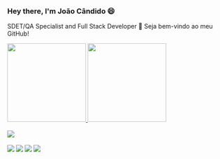 ### Hey there, I'm João Cândido 😄
SDET/QA Specialist and Full Stack Developer 🚀
Seja bem-vindo ao meu GitHub! 

<!--
**joaocjn/joaocjn** is a ✨ _special_ ✨ repository because its `README.md` (this file) appears on your GitHub profile.

Here are some ideas to get you started:

- 🔭 I’m currently working on ...
- 🌱 I’m currently learning ...
- 👯 I’m looking to collaborate on ...
- 🤔 I’m looking for help with ...
- 💬 Ask me about ...
- 📫 How to reach me: ...
- 😄 Pronouns: ...
- ⚡ Fun fact: ...
-->
 <div>
  <a href="https://github.com/joaocjn">
  <img height="180em" src="https://github-readme-stats.vercel.app/api?username=joaocjn&show_icons=true&theme=dark&include_all_commits=true&count_private=true"/>
  <img height="180em" src="https://github-readme-stats.vercel.app/api/top-langs/?username=joaocjn&layout=compact&langs_count=7&theme=dark"/>
</div>
<div><br>
 <a href="https://skillicons.dev">
    <img src="https://skillicons.dev/icons?i=cypress,js,adonis,laravel,react,html,css,bootstrap" />
  </a>
</div>
  <br>
<div>
  <a href="https://www.linkedin.com/in/jo%C3%A3o-c%C3%A2ndido-61534815a/" target="_blank"><img src="https://img.shields.io/badge/LinkedIn-0077B5?style=for-the-badge&logo=linkedin&logoColor=white"></a>
  <a href="https://www.instagram.com/joaocjn/" target="_blank"><img src="https://img.shields.io/badge/Instagram-E4405F?style=for-the-badge&logo=instagram&logoColor=white"></a>
   <a href="https://api.whatsapp.com/send?phone=+5562982607767" target="_blank"><img src="https://img.shields.io/badge/WhatsApp-25D366?style=for-the-badge&logo=whatsapp&logoColor=white"></a>
   <a href="mailto:jcandidojneto@gmail.com" target="_blank"><img src="https://img.shields.io/badge/Gmail-D14836?style=for-the-badge&logo=gmail&logoColor=white"></a>
</div>
  
